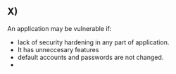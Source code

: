 ## X)
An application may be vulnerable if:
- lack of security hardening in any part of application.
- It has unneccesary features
- default accounts and passwords are not changed.
- 
